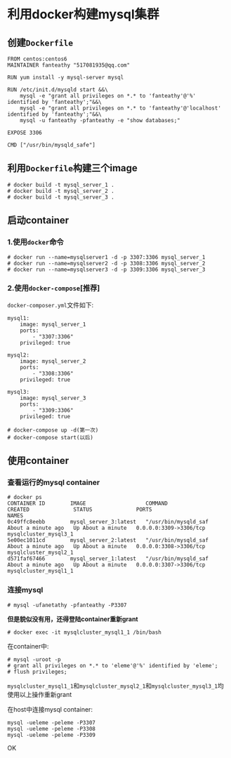 # 利用docker构建mysql集群

## 创建`Dockerfile`

```
FROM centos:centos6
MAINTAINER fanteathy "517081935@qq.com"

RUN yum install -y mysql-server mysql

RUN /etc/init.d/mysqld start &&\  
    mysql -e "grant all privileges on *.* to 'fanteathy'@'%' identified by 'fanteathy';"&&\  
    mysql -e "grant all privileges on *.* to 'fanteathy'@'localhost' identified by 'fanteathy';"&&\  
    mysql -u fanteathy -pfanteathy -e "show databases;"

EXPOSE 3306  
   
CMD ["/usr/bin/mysqld_safe"]
```

## 利用`Dockerfile`构建三个image

```
# docker build -t mysql_server_1 .
# docker build -t mysql_server_2 .
# docker build -t mysql_server_3 .
```

## 启动container

### 1.使用`docker`命令

```
# docker run --name=mysqlserver1 -d -p 3307:3306 mysql_server_1
# docker run --name=mysqlserver2 -d -p 3308:3306 mysql_server_2
# docker run --name=mysqlserver3 -d -p 3309:3306 mysql_server_3
```

### 2.使用`docker-compose`[推荐]

`docker-composer.yml`文件如下:

```
mysql1:
    image: mysql_server_1 
    ports:
        - "3307:3306"
    privileged: true

mysql2:
    image: mysql_server_2 
    ports:
        - "3308:3306"
    privileged: true

mysql3:
    image: mysql_server_3 
    ports:
        - "3309:3306"
    privileged: true

```

```
# docker-compose up -d(第一次)
# docker-compose start(以后)
```

## 使用container

### 查看运行的mysql container

```
# docker ps
CONTAINER ID        IMAGE                   COMMAND                CREATED              STATUS              PORTS                    NAMES
0c49ffc8eebb        mysql_server_3:latest   "/usr/bin/mysqld_saf   About a minute ago   Up About a minute   0.0.0.0:3309->3306/tcp   mysqlcluster_mysql3_1
5e00ec1011cd        mysql_server_2:latest   "/usr/bin/mysqld_saf   About a minute ago   Up About a minute   0.0.0.0:3308->3306/tcp   mysqlcluster_mysql2_1
d571faf67466        mysql_server_1:latest   "/usr/bin/mysqld_saf   About a minute ago   Up About a minute   0.0.0.0:3307->3306/tcp   mysqlcluster_mysql1_1
```

### 连接mysql

```
# mysql -ufanetathy -pfanteathy -P3307
```

**但是貌似没有用，还得登陆container重新grant**

```
# docker exec -it mysqlcluster_mysql1_1 /bin/bash
```

在container中:

```
# mysql -uroot -p
# grant all privileges on *.* to 'eleme'@'%' identified by 'eleme';
# flush privileges;
```

`mysqlcluster_mysql1_1`和`mysqlcluster_mysql2_1`和`mysqlcluster_mysql3_1`均使用以上操作重新grant

在host中连接mysql container:

```
mysql -ueleme -peleme -P3307
mysql -ueleme -peleme -P3308
mysql -ueleme -peleme -P3309
```

OK
